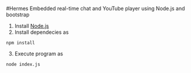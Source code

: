#Hermes
Embedded real-time chat and YouTube player using Node.js and bootstrap

1. Install [Node.js](https://nodejs.org/)
2. Install dependecies as
```
npm install
```  
3. Execute program as
```
node index.js
```
